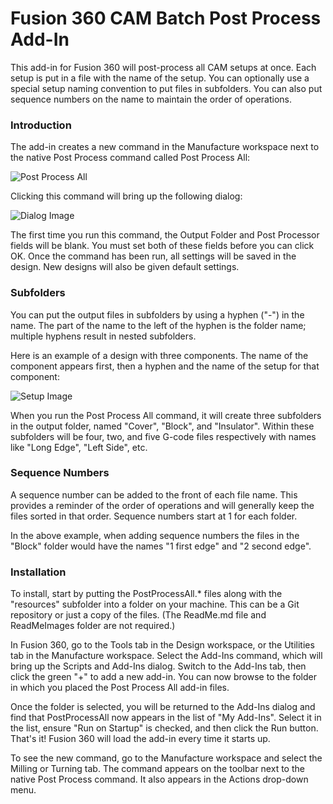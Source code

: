 # Fusion 360 CAM Batch Post Process Add-In
This add-in for Fusion 360 will post-process all CAM setups at once. 
Each setup is put in a file with the name of the setup. You can 
optionally use a special setup naming convention to put files in 
subfolders. You can also put sequence numbers on the name to maintain
the order of operations.
### Introduction
The add-in creates a new command in the Manufacture workspace next to
the native Post Process command called Post Process All:

![Post Process All](https://github.com/TimPaterson/Fusion360-Batch-Post/resources/Command/32x32.png)

Clicking this command will bring up the following dialog:

![Dialog Image](https://github.com/TimPaterson/Fusion360-Batch-Post/ReadMeImages/DialogImage.PNG)

The first time you run this command, the Output Folder and Post Processor
fields will be blank. You must set both of these fields before you can
click OK. Once the command has been run, all settings will be saved in
the design. New designs will also be given default settings.
### Subfolders
You can put the output files in subfolders by using a hyphen ("-") in 
the name. The part of the name to the left of the hyphen is the folder
name; multiple hyphens result in nested subfolders.

Here is an example of a design with three components. The name of the
component appears first, then a hyphen and the name of the setup for
that component:

![Setup Image](https://github.com/TimPaterson/Fusion360-Batch-Post/ReadMeImages/SetupImage.PNG)

When you run the Post Process All command, it will create three
subfolders in the output folder, named "Cover", "Block", and "Insulator".
Within these subfolders will be four, two, and five G-code files
respectively with names like "Long Edge", "Left Side", etc.
### Sequence Numbers
A sequence number can be added to the front of each file name. This
provides a reminder of the order of operations and will generally
keep the files sorted in that order. Sequence numbers start at 1 for
each folder.

In the above example, when adding sequence numbers the files in
the "Block" folder would have the names "1 first edge" and "2 second 
edge".
### Installation
To install, start by putting the PostProcessAll.* files along with
the "resources" subfolder into a folder on your machine. This can 
be a Git repository or just a copy of the files. (The ReadMe.md 
file and ReadMeImages folder are not required.)

In Fusion 360, go to the Tools tab in the Design workspace, or the
Utilities tab in the Manufacture workspace. Select the 
Add-Ins command, which will bring up the Scripts and Add-Ins dialog.
Switch to the Add-Ins tab, then click the green "+" to add a new
add-in. You can now browse to the folder in which you placed the 
Post Process All add-in files.

Once the folder is selected, you will be returned to the Add-Ins dialog
and find that PostProcessAll now appears in the list of "My Add-Ins".
Select it in the list, ensure "Run on Startup" is checked, and then
click the Run button. That's it! Fusion 360 will load the add-in every
time it starts up.

To see the new command, go to the Manufacture workspace and select the
Milling or Turning tab. The command appears on the toolbar next to
the native Post Process command. It also appears in the Actions 
drop-down menu.
